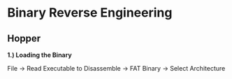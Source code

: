 Binary Reverse Engineering
==========================

Hopper
------

**1.) Loading the Binary**

File -> Read Executable to Disassemble -> FAT Binary -> Select Architecture
